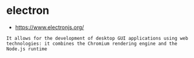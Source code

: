 # electron

* https://www.electronjs.org/

```
It allows for the development of desktop GUI applications using web technologies: it combines the Chromium rendering engine and the Node.js runtime

```
